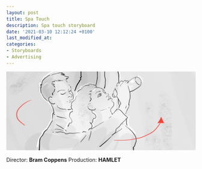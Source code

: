 ```yaml
---
layout: post
title: Spa Touch
description: Spa touch storyboard
date: '2021-03-10 12:12:24 +0100'
last_modified_at:
categories:
- Storyboards
- Advertising
---
```

![Spa touch, storyboard frame.](/images/Spa-touch-board-00006.png)

Director: **Bram Coppens**
Production: **HAMLET**
